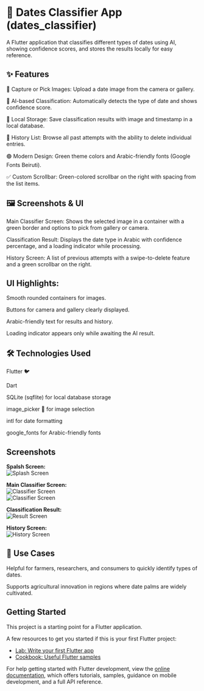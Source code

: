 
# 🌴 Dates Classifier App (dates_classifier)

A Flutter application that classifies different types of dates using AI, showing confidence scores, and stores the results locally for easy reference.

## ✨ Features

📸 Capture or Pick Images: Upload a date image from the camera or gallery.

🤖 AI-based Classification: Automatically detects the type of date and shows confidence score.

💾 Local Storage: Save classification results with image and timestamp in a local database.

📜 History List: Browse all past attempts with the ability to delete individual entries.

🟢 Modern Design: Green theme colors and Arabic-friendly fonts (Google Fonts Beiruti).

✅ Custom Scrollbar: Green-colored scrollbar on the right with spacing from the list items.

## 🖼️ Screenshots & UI

Main Classifier Screen:
Shows the selected image in a container with a green border and options to pick from gallery or camera.


Classification Result:
Displays the date type in Arabic with confidence percentage, and a loading indicator while processing.


History Screen:
A list of previous attempts with a swipe-to-delete feature and a green scrollbar on the right.


## UI Highlights:

Smooth rounded containers for images.

Buttons for camera and gallery clearly displayed.

Arabic-friendly text for results and history.

Loading indicator appears only while awaiting the AI result.

## 🛠️ Technologies Used

Flutter 🐦

Dart

SQLite (sqflite) for local database storage

image_picker 📸 for image selection

intl for date formatting

google_fonts for Arabic-friendly fonts


## Screenshots

**Spalsh Screen:**  
![Splash Screen](screenshot/Splash.png) 

**Main Classifier Screen:**  
![Classifier Screen](screenshot/Home_page.png)  
![Classifier Screen](screenshot/Home_page2.png)  

**Classification Result:**  
![Result Screen](screenshot/Home_page3.png)  

**History Screen:**  
![History Screen](screenshot/History_page.png)



## 🔹 Use Cases

Helpful for farmers, researchers, and consumers to quickly identify types of dates.

Supports agricultural innovation in regions where date palms are widely cultivated.


## Getting Started

This project is a starting point for a Flutter application.

A few resources to get you started if this is your first Flutter project:

- [Lab: Write your first Flutter app](https://docs.flutter.dev/get-started/codelab)
- [Cookbook: Useful Flutter samples](https://docs.flutter.dev/cookbook)

For help getting started with Flutter development, view the
[online documentation](https://docs.flutter.dev/), which offers tutorials,
samples, guidance on mobile development, and a full API reference.
